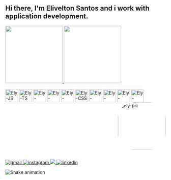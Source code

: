 ## Hi there, I'm Elivelton Santos and i work with application development.

<div align="center" style="display: flex; width: 100%">
  <a href="https://github.com/samsepi0ldev">
  <img height="180em" src="https://github-readme-stats.vercel.app/api?username=samsepi0ldev&show_icons=true&theme=radical&include_all_commits=true&count_private=true"/>
  <img height="180em" src="https://github-readme-stats.vercel.app/api/top-langs/?username=samsepi0ldev&layout=compact&langs_count=7&theme=dracula"/>
</div>
<div style="display: inline-block; width: 100%">
  <br>
  <img alt="Ely-JS" align="center" width="40" src="https://cdn.jsdelivr.net/gh/devicons/devicon/icons/javascript/javascript-plain.svg" />
  <img alt="Ely-TS" align="center" width="40" src="https://cdn.jsdelivr.net/gh/devicons/devicon/icons/typescript/typescript-plain.svg" />
  <img alt="Ely-ReactJs" align="center" width="40" src="https://cdn.jsdelivr.net/gh/devicons/devicon/icons/react/react-original.svg" />
  <img alt="Ely-NodeJs" align="center" width="40" src="https://cdn.jsdelivr.net/gh/devicons/devicon/icons/nodejs/nodejs-original.svg" />
  <img alt="Ely-HTML" align="center" width="40" src="https://cdn.jsdelivr.net/gh/devicons/devicon/icons/html5/html5-original.svg" />
  <img alt="Ely-CSS" align="center" width="40" src="https://cdn.jsdelivr.net/gh/devicons/devicon/icons/css3/css3-original.svg" />
  <img alt="Ely-Python" align="center" width="40" src="https://cdn.jsdelivr.net/gh/devicons/devicon/icons/python/python-original.svg" />
  <img alt="Ely-Docker" align="center" width="40" src="https://cdn.jsdelivr.net/gh/devicons/devicon/icons/docker/docker-original.svg" />
  <img alt="Ely-Figma" align="center" width="40" src="https://cdn.jsdelivr.net/gh/devicons/devicon/icons/figma/figma-original.svg" />
  <img alt="Ely-Linux" align="center" width="40" src="https://cdn.jsdelivr.net/gh/devicons/devicon/icons/linux/linux-original.svg" />
  <img align="right" alt="Ely-pic" height="150" style="border-radius:50px; display: block;" src="https://lh3.googleusercontent.com/6O6JZCDnF04dAY73_wQjxEZYFXdGNTHN53q8kZdpSv7O_KZZ7pqYuPsgSPuZaHmiNGRBf9KeHiSzoqu08Ywfk1WxBi6yXGyRSVxn4l3Nk9kDeN5BUOnJ7hyz67JpSMr22Sqj4lhqWnEFwJBl6GwsRwLmwKX2XhytGqAr33huuiEnAD1aCESQsMqCEO0nQ2CxcAuh8tBujRM7MkP_bhfCXircFVGpR4NFf-bfGZdmbLweYmWbTI0LHtzmkyp98T17q_hDroNCL1ynaC6oPCSLJKhncVfyqmjXwn57ySJp3mxXpTFHzHftfxD6QaNVs9TYkSGfT87i64AVC8FUvEP75v6zlu8IlORaSCb38ZZLU_0ZB7KApTWbbxpd35_7KY76nm2v8Pg67lUUMsB7LYtzxtPaAPYYjxSMH-Esdicfn4Gd-6Htt8Kbaj16vnM_QhfXPxdSbZSCAciH_s0OTeJg6tquu5uQxel0Zz7n9Hwsc0VBdMmB_yAVHtU3a2HcZfNQTLo_dl2GmSVTfNWwvfnwRcWtBBJABsUE1EkpAvsOmUQEBEpGb-C8ZM5ykzDljybBQQpZyjUegtPitrv2mtjVpVLkByEjxTAbFsYr-ganAdbO99DiPg-kST-IDxoDrcGaW04conyF6HEidpA2PJmbwjUMr92OcjGbxnhJd_lG8_kU52UlCdnfBvzSpPiB4GOuvLNO0tiTQi9DAJ3Oo14rqDxSwTXMVyv_Hh17polZ5BNP1MSqzy4I_zkYPvlT4uZetVOfJVOUmRHsBnJKWr8cZJi_PsEOP-ddvVTy971n6tbsP_AHRQl8H6rd-iZe3GCi1cbm=s938-no?authuser=0" />
</div>
  
##
  
<div>
  <a href="mailto:samsepi0l.dev@gmail.com" target="_blank">
    <img src="https://img.shields.io/badge/Gmail-D14836?style=for-the-badge&logo=gmail&logoColor=white" alt="gmail" />
  </a>
  <a href="https://www.instagram.com/eliveltonjps" target="_blank">
    <img src="https://img.shields.io/badge/Instagram-E4405F?style=for-the-badge&logo=instagram&logoColor=white" alt="instagram" />
  </a>
  <a href="https://telegram.me/retrowm" target="_blank">
    <img src="https://img.shields.io/badge/Telegram-2CA5E0?style=for-the-badge&logo=telegram&logoColor=white" />
  </a>
  <a href="https://www.linkedin.com/in/samsepi0ldev" target="_blank">
    <img src="https://img.shields.io/badge/LinkedIn-0077B5?style=for-the-badge&logo=linkedin&logoColor=white" alt="linkedin" />
  </a>
  
  ![Snake animation](https://github.com/samsepi0ldev/samsepi0ldev/blob/output/github-contribution-grid-snake.svg)
  
</div>
